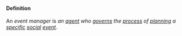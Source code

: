#### Definition

An *event manager* is *an [agent](https://github.com/gcassel/Modular-Organization-Terminology/blob/master/terms/agent.md) who [governs](https://github.com/gcassel/Modular-Organization-Terminology/blob/master/terms/govern.md) the [process](https://github.com/gcassel/Modular-Organization-Terminology/blob/master/terms/process.md) of [planning](https://github.com/gcassel/Modular-Organization-Terminology/blob/master/terms/plan.md) a [specific](https://github.com/gcassel/Modular-Organization-Terminology/blob/master/terms/specific.md) [social](https://github.com/gcassel/Modular-Organization-Terminology/blob/master/terms/social.md) [event](https://github.com/gcassel/Modular-Organization-Terminology/blob/master/terms/event.md)*.
